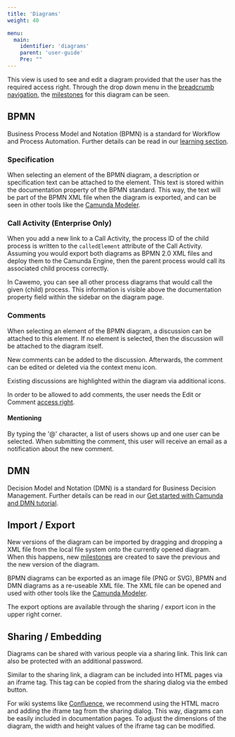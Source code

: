 ```yaml
---
title: 'Diagrams'
weight: 40

menu:
  main:
    identifier: 'diagrams'
    parent: 'user-guide'
    Pre: ""
---
```


This view is used to see and edit a diagram provided that the user has the required access right. Through the drop down menu in the [breadcrumb navigation](../home#navigation), the [milestones](../milestones) for this diagram can be seen.

## BPMN

Business Process Model and Notation (BPMN) is a standard for Workflow and Process Automation. Further details can be read in our [learning section](https://camunda.com/bpmn).

### Specification

When selecting an element of the BPMN diagram, a description or specification text can be attached to the element. This text is stored within the documentation property of the BPMN standard. This way, the text will be part of the BPMN XML file when the diagram is exported, and can be seen in other tools like the [Camunda Modeler](https://camunda.com/products/modeler).

### Call Activity (Enterprise Only)

When you add a new link to a Call Activity, the process ID of the child process is written to the `calledElement` attribute of the Call Activity. Assuming you would export both diagrams as BPMN 2.0 XML files and deploy them to the Camunda Engine, then the parent process would call its associated child process correctly.

In Cawemo, you can see all other process diagrams that would call the given (child) process. This information is visible above the documentation property field within the sidebar on the diagram page.

### Comments

When selecting an element of the BPMN diagram, a discussion can be attached to this element. If no element is selected, then the discussion will be attached to the diagram itself.

New comments can be added to the discussion. Afterwards, the comment can be edited or deleted via the context menu icon.

Existing discussions are highlighted within the diagram via additional icons.

In order to be allowed to add comments, the user needs the Edit or Comment [access right](../projects#collaboration-access-rights).

#### Mentioning

By typing the '@' character, a list of users shows up and one user can be selected. When submitting the comment, this user will receive an email as a notification about the new comment.

## DMN

Decision Model and Notation (DMN) is a standard for Business Decision Management. Further details can be read in our [Get started with Camunda and DMN tutorial](https://docs.camunda.org/get-started/dmn).

## Import / Export

New versions of the diagram can be imported by dragging and dropping a XML file from the local file system onto the currently opened diagram. When this happens, new [milestones](../milestones) are created to save the previous and the new version of the diagram.

BPMN diagrams can be exported as an image file (PNG or SVG), BPMN and DMN diagrams as a re-useable XML file. The XML file can be opened and used with other tools like the [Camunda Modeler](https://camunda.com/products/modeler).

The export options are available through the sharing / export icon in the upper right corner.

## Sharing / Embedding

Diagrams can be shared with various people via a sharing link. This link can also be protected with an additional password.

Similar to the sharing link, a diagram can be included into HTML pages via an iframe tag. This tag can be copied from the sharing dialog via the embed button.

For wiki systems like [Confluence](https://www.atlassian.com/software/confluence), we recommend using the HTML macro and adding the iframe tag from the sharing dialog. This way, diagrams can be easily included in documentation pages. To adjust the dimensions of the diagram, the width and height values of the iframe tag can be modified.
